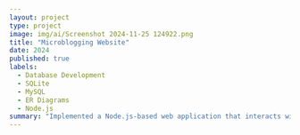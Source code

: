 ```yaml
---
layout: project
type: project
image: img/ai/Screenshot 2024-11-25 124922.png
title: "Microblogging Website"
date: 2024
published: true
labels:
  - Database Development
  - SQLite
  - MySQL
  - ER Diagrams
  - Node.js
summary: "Implemented a Node.js-based web application that interacts with an SQLite3 database. It allows users to publish and read articles through a web interface. The application includes a password-protected authoring section and a reader section for accessing published content."
---
```


<!-- <div class="text-center p-4">
  <img width="883" height="663" src="../img/ai/ai_result_2.png" class="img-thumbnail" >
</div> -->

 
